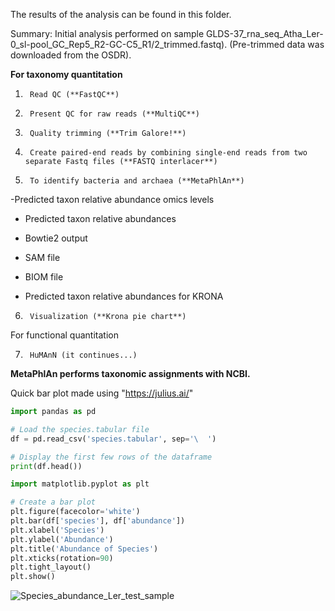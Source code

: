 The results of the analysis can be found in this folder.

Summary: Initial analysis performed on sample GLDS-37_rna_seq_Atha_Ler-0_sl-pool_GC_Rep5_R2-GC-C5_R1/2_trimmed.fastq). 
(Pre-trimmed data was downloaded from the OSDR).


**For taxonomy quantitation**

1.      Read QC (**FastQC**)

2.      Present QC for raw reads (**MultiQC**)

3.      Quality trimming (**Trim Galore!**)

4.      Create paired-end reads by combining single-end reads from two separate Fastq files (**FASTQ interlacer**)

5.      To identify bacteria and archaea (**MetaPhlAn**)

-Predicted taxon relative abundance omics levels

- Predicted taxon relative abundances

- Bowtie2 output

- SAM file

- BIOM file

- Predicted taxon relative abundances for KRONA

6.      Visualization (**Krona pie chart**)

For functional quantitation

7.      HuMAnN (it continues...)



**MetaPhlAn performs taxonomic assignments with NCBI.** 

Quick bar plot made using "https://julius.ai/" 

```python
import pandas as pd

# Load the species.tabular file
df = pd.read_csv('species.tabular', sep='\	')

# Display the first few rows of the dataframe
print(df.head())

import matplotlib.pyplot as plt

# Create a bar plot
plt.figure(facecolor='white')
plt.bar(df['species'], df['abundance'])
plt.xlabel('Species')
plt.ylabel('Abundance')
plt.title('Abundance of Species')
plt.xticks(rotation=90)
plt.tight_layout()
plt.show()
```


![Species_abundance_Ler_test_sample](https://github.com/dr-richard-barker/Microbiome_seedlings_in_space/assets/8679982/4d9fe3e8-c558-4c1a-9cdf-3d3063350d42)


